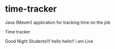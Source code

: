 # time-tracker
Java (Maven) application for tracking time on the job

Time tracker

Good Night Students!!!
hello
hello!!
i am Live
